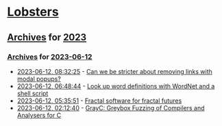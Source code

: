 # [Lobsters](../../../README.md)

## [Archives](../../index.md) for [2023](../index.md)

### [Archives](../../index.md) for [2023-06-12](index.md)

* [2023-06-12, 08:32:25](https://lobste.rs/s/fipfen/can_we_be_stricter_about_removing_links) - [Can we be stricter about removing links with modal popups?](https://lobste.rs/s/fipfen/can_we_be_stricter_about_removing_links)
* [2023-06-12, 06:48:44](https://lobste.rs/s/ggjrum/look_up_word_definitions_with_wordnet) - [Look up word definitions with WordNet and a shell script](https://tokyoma.de/microsth/pub.php?page=wordnet-script)
* [2023-06-12, 05:35:51](https://lobste.rs/s/won4bb/fractal_software_for_fractal_futures) - [Fractal software for fractal futures](https://fossil-milk-962.notion.site/Fractal-software-for-fractal-futures-71e515597d6b424c994cae74f3341521?pvs=4)
* [2023-06-12, 02:12:40](https://lobste.rs/s/v0mkr6/grayc_greybox_fuzzing_compilers) - [GrayC: Greybox Fuzzing of Compilers and Analysers for C](https://srg.doc.ic.ac.uk/projects/grayc/)
